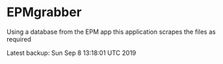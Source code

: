 # EPMgrabber
Using a database from the EPM app this application scrapes the files as required


Latest backup: Sun Sep 8 13:18:01 UTC 2019
